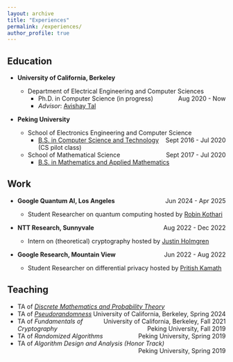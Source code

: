 ```yaml
---
layout: archive
title: "Experiences"
permalink: /experiences/
author_profile: true
---
```


## Education

* <b>University of California, Berkeley</b>
    * Department of Electrical Engineering and Computer Sciences <span style="float:right;"> Aug 2020 - Now </span>
        * Ph.D. in Computer Science (in progress)
        * <i>Advisor</i>: [Avishay Tal](https://www.avishaytal.org/)


* <b>Peking University</b>
    * School of Electronics Engineering and Computer Science <span style="float:right;"> Sept 2016 - Jul 2020 </span>
        * [B.S. in Computer Science and Technology](../images/certificate/Major.pdf) (CS pilot class)
    * School of Mathematical Science <span style="float:right;"> Sept 2017 - Jul 2020 </span>
        * [B.S. in Mathematics and Applied Mathematics](../images/certificate/DoubleMajor.pdf)

## Work 

* <b>Google Quantum AI, Los Angeles</b><span style="float:right;"> Jun 2024 - Apr 2025 </span>
    * Student Researcher on quantum computing hosted by [Robin Kothari](https://www.robinkothari.com/)

* <b>NTT Research, Sunnyvale</b><span style="float:right;"> Aug 2022 - Dec 2022 </span>
    * Intern on (theoretical) cryptography hosted by [Justin Holmgren](http://justinholmgren.com/)


* <b>Google Research, Mountain View</b><span style="float:right;"> Jun 2022 - Aug 2022 </span>
    * Student Researcher on differential privacy hosted by [Pritish Kamath](https://pritishkamath.github.io/)

## Teaching

* TA of [*Discrete Mathematics and Probability Theory*](https://www.eecs70.org/)  <span style="float:right;">University of California, Berkeley, Spring 2024</span>
* TA of [*Pseudorandomness*](https://www.avishaytal.org/pseudorandomness)  <span style="float:right;">University of California, Berkeley, Fall 2021</span>
* TA of *Fundamentals of Cryptography*  <span style="float:right;">Peking University, Fall 2019</span>
* TA of *Randomized Algorithms*  <span style="float:right;">Peking University, Spring 2019</span>
* TA of *Algorithm Design and Analysis (Honor Track)*  <span style="float:right;">Peking University, Spring 2019</span>

